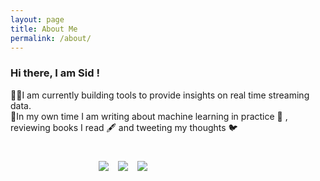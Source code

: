 ```yaml
---
layout: page
title: About Me
permalink: /about/
---
```


### Hi there, I am Sid ! 

👨‍💻I am currently building tools to provide insights on real time streaming data. 
<br>
🔭In my own time I am writing about machine learning in practice 🤖 , reviewing books I read 🖋️ and tweeting my thoughts 🐦
<br>

<div style="width: 50%; margin: 0 auto;padding-top:25px"><a href="mailto:sidharth.singh.1894@gmail.com" style="float: inline-start;margin: 0px 0px 15px 15px;"><img src="https://img.shields.io/badge/Gmail-D14836?style=for-the-badge&amp;logo=gmail&amp;logoColor=white"></a>
<a href="https://www.linkedin.com/in/sidharth-singh-a9685413a/" style="float:inline-start;margin: 0px 0px 15px 15px;"><img src="https://img.shields.io/badge/LinkedIn-0077B5?style=for-the-badge&amp;logo=linkedin&amp;logoColor=white"></a>
<a href="https://twitter.com/_RealSid_" style="float:inline-start;margin: 0px 0px 15px 15px;"><img src="https://img.shields.io/badge/Twitter-1DA1F2?style=for-the-badge&amp;logo=twitter&amp;logoColor=white"></a></div>
